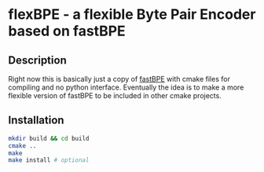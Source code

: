 # flexBPE - a flexible Byte Pair Encoder based on fastBPE

## Description

Right now this is basically just a copy of [fastBPE](https://github.com/glample/fastBPE) with cmake files for compiling and no python interface.  Eventually the idea is to make a more flexible version of fastBPE to be included in other cmake projects.

## Installation

```sh
mkdir build && cd build
cmake ..
make
make install # optional
```
